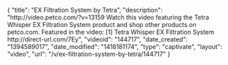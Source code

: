 {
    "title": "EX Filtration System by Tetra",
    "description": "http:\/\/video.petco.com\/?v=13159 Watch this video featuring the Tetra Whisper EX Filtration System product and shop other products on petco.com.    Featured in the video: [1] Tetra Whisper EX Filtration System http:\/\/direct-url.com\/7Ey",
    "videoid": "144717",
    "date_created": "1394589017",
    "date_modified": "1418181174",
    "type": "captivate",
    "layout": "video",
    "url": "\/v\/ex-filtration-system-by-tetra\/144717"
}